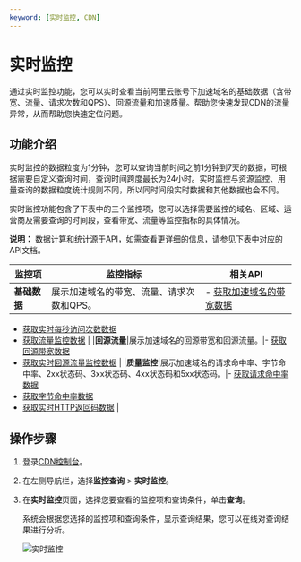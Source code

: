 ```yaml
---
keyword: [实时监控, CDN]
---
```


# 实时监控

通过实时监控功能，您可以实时查看当前阿里云账号下加速域名的基础数据（含带宽、流量、请求次数和QPS）、回源流量和加速质量。帮助您快速发现CDN的流量异常，从而帮助您快速定位问题。

## 功能介绍

实时监控的数据粒度为1分钟，您可以查询当前时间之前1分钟到7天的数据，可根据需要自定义查询时间，查询时间跨度最长为24小时。实时监控与资源监控、用量查询的数据粒度统计规则不同，所以同时间段实时数据和其他数据也会不同。

实时监控功能包含了下表中的三个监控项，您可以选择需要监控的域名、区域、运营商及需要查询的时间段，查看带宽、流量等监控指标的具体情况。

**说明：** 数据计算和统计源于API，如需查看更详细的信息，请参见下表中对应的API文档。

|监控项|监控指标|相关API|
|---|----|-----|
|**基础数据**|展示加速域名的带宽、流量、请求次数和QPS。|-   [获取加速域名的带宽数据](/intl.zh-CN/新版API参考/数据监控类接口/获取加速域名的带宽数据.md)
-   [获取实时每秒访问次数数据](/intl.zh-CN/新版API参考/数据监控类接口/获取实时每秒访问次数数据.md)
-   [获取流量监控数据](/intl.zh-CN/新版API参考/数据监控类接口/获取流量监控数据.md) |
|**回源流量**|展示加速域名的回源带宽和回源流量。|-   [获取回源带宽数据](/intl.zh-CN/新版API参考/数据监控类接口/获取回源带宽数据.md)
-   [获取实时回源流量监控数据](/intl.zh-CN/新版API参考/数据监控类接口/获取实时回源流量监控数据.md) |
|**质量监控**|展示加速域名的请求命中率、字节命中率、2xx状态码、3xx状态码、4xx状态码和5xx状态码。|-   [获取请求命中率数据](/intl.zh-CN/新版API参考/数据监控类接口/获取请求命中率数据.md)
-   [获取字节命中率数据](/intl.zh-CN/新版API参考/数据监控类接口/获取字节命中率数据.md)
-   [获取实时HTTP返回码数据](/intl.zh-CN/新版API参考/数据监控类接口/获取实时HTTP返回码数据.md) |

## 操作步骤

1.  登录[CDN控制台](https://cdn.console.aliyun.com)。

2.  在左侧导航栏，选择**监控查询** \> **实时监控**。

3.  在**实时监控**页面，选择您要查看的监控项和查询条件，单击**查询**。

    系统会根据您选择的监控项和查询条件，显示查询结果，您可以在线对查询结果进行分析。

    ![实时监控](https://static-aliyun-doc.oss-accelerate.aliyuncs.com/assets/img/zh-CN/9782361161/p231752.png)



